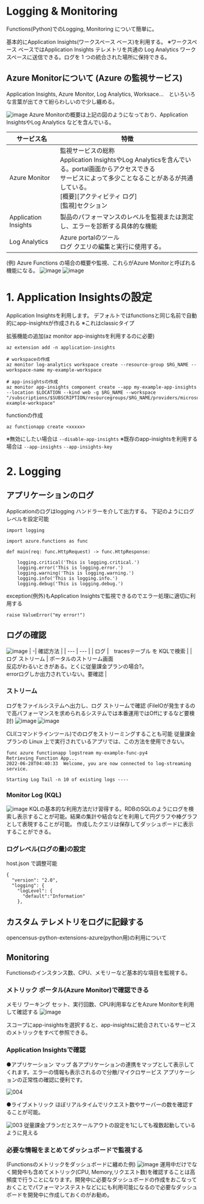 # Logging & Monitoring

Functions(Python)でのLogging, Monitoring について簡単に。

基本的にApplication Insights(ワークスペース ベース)を利用する。
※ワークスペース ベースではApplication Insights テレメトリを共通の Log Analytics ワークスペースに送信できる。ログを 1 つの統合された場所に保持できる。

## Azure Monitorについて (Azure の監視サービス)
Application Insights, Azure Monitor, Log Analytics, Worksace...　といろいろな言葉が出てきて紛らわしいので少し纏める。

![image](./img/005.PNG)
Azure Monitorの概要は上記の図のようになっており、Application InsightsやLog Analytics などを含んでいる。

| サービス名 | 特徴 |
| --- | --- |
| Azure Monitor | 監視サービスの総称<br>Application InsightsやLog Analyticsを含んでいる。portal画面からアクセスできる<br>サービスによって多少ことなることがあるが共通している。<br>[概要][アクティビティ ログ]<br>[監視]セクション |
| Application Insights  | 製品のパフォーマンスのレベルを監視または測定し、エラーを診断する具体的な機能 |
| Log Analytics | Azure portalのツール<br> ログ クエリの編集と実行に使用する。|

(例) Azure Functions の場合の概要や監視、これらがAzure Monitorと呼ばれる機能になる。
![image](./img/006.PNG) ![image](./img/007.PNG) 



# 1. Application Insightsの設定

Application Insightsを利用します。
デフォルトではfunctionsと同じ名前で自動的にapp-insightsが作成される ※これはclassicタイプ

拡張機能の追加(az monitor app-insightsを利用するのに必要)
```
az extension add -n application-insights
```

```
# workspaceの作成
az monitor log-analytics workspace create --resource-group $RG_NAME --workspace-name my-example-workspace

# app-insightsの作成
az monitor app-insights component create --app my-example-app-insights --location $LOCATION --kind web -g $RG_NAME --workspace "/subscriptions/$SUBSCRIPTION/resourcegroups/$RG_NAME/providers/microsoft.operationalinsights/workspaces/my-example-workspace"
```

functionの作成
```
az functionapp create <xxxxx>
```
※無効にしたい場合は `--disable-app-insights`
※既存のapp-insightsを利用する場合は `--app-insights` `--app-insights-key`

# 2. Logging

## アプリケーションのログ

Applicationのログはlogging ハンドラーを介して出力する。
下記のようにログレベルを設定可能

```
import logging

import azure.functions as func

def main(req: func.HttpRequest) -> func.HttpResponse:

    logging.critical('This is logging.critical.')
    logging.error('This is logging.error.')
    logging.warning('This is logging.warning.')  
    logging.info('This is logging.info.')
    logging.debug('This is logging.debug.')
```

exception(例外)もApplication Insightsで監視できるのでエラー処理に適切に利用する
```
raise ValueError("my error!")
```

## ログの確認

![image](./img/001.PNG)
| -| 確認方法 |
| --- | --- |
| ログ |　tracesテーブル を KQLで検索 |
| ログ ストリーム | ポータルのストリーム画面<br>反応がわるいときがある。とくに従量課金プランの場合?。<br>errorログしか出力されていない。要確認 |

### ストリーム
ログをファイルシステムへ出力し、ログ ストリームで確認
(FileIOが発生するので高パフォーマンスを求められるシステムでは本番運用ではOffにするなど要検討)
![image](./img/011.PNG)
![image](./img/010.PNG)

CLI(コマンドラインツール)でのログをストリーミングすることも可能
従量課金プランの Linux 上で実行されているアプリでは、この方法を使用できない。
```
func azure functionapp logstream my-example-func-py4
Retrieving Function App...
2022-06-28T04:40:33  Welcome, you are now connected to log-streaming service.

Starting Log Tail -n 10 of existing logs ----
```

### Monitor Log (KQL)
![image](./img/012.PNG)
KQLの基本的な利用方法だけ習得する。RDBのSQLのようにログを検索し表示することが可能。結果の集計や結合などを利用して円グラフや棒グラフとして表現することが可能。
作成したクエリは保存してダッシュボードに表示することができる。


### ログレベル(ログの量)の設定
host.json で調整可能
```
{
  "version": "2.0",
  "logging": {
    "logLevel": {
      "default":"Information"
    },
```

## カスタム テレメトリをログに記録する

opencensus-python-extensions-azure(python用)の利用について


## Monitoring

Functionsのインスタンス数、CPU、メモリーなど基本的な項目を監視する。

### メトリック ポータル(Azure Monitor)で確認できる
メモリ ワーキング セット、実行回数、CPU利用率などをAzure Monitorを利用して確認する
![image](./img/008.PNG)

スコープにapp-insightsを選択すると、app-insightsに統合されているサービスのメトリックをすべて参照できる。

### Application Insightsで確認

●アプリケーション マップ
各アプリケーションの連携をマップとして表示してくれます。エラーの情報も表示されるので分散/マイクロサービス アプリケーションの正常性の確認に便利です。

![004](./img/004.PNG)

●ライブメトリック
ほぼリアルタイムでリクエスト数やサーバーの数を確認することが可能。

![003](./img/003.PNG)
従量課金プランだとスケールアウトの設定を1にしても複数起動しているように見える

### 必要な情報をまとめてダッシュボードで監視する
(Functionsのメトリックをダッシュボードに纏めた例)
![image](./img/009.PNG)
運用中だけでなく開発中も含めてメトリック(CPU, Memory,リクエスト数)を確認することは高頻度で行うことになります。開発中に必要なダッシュボードの作成をおこなっておくことでパフォーマンステストなどににも利用可能になるので必要なダッシュボードを開発中に作成しておくのがお勧め。

